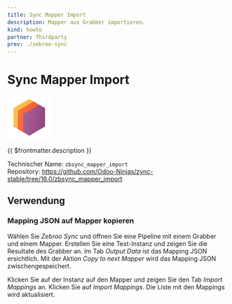 ```yaml
---
title: Sync Mapper Import
description: Mapper aus Grabber importieren.
kind: howto
partner: Thirdparty
prev: ./zebroo-sync
---
```

# Sync Mapper Import
![icons_odoo_thirdparty](attachments/icons_odoo_thirdparty.png)

{{ $frontmatter.description }}

Technischer Name: `zbsync_mapper_import`\
Repository: <https://github.com/Odoo-Ninjas/zync-stable/tree/16.0/zbsync_mapper_import>

## Verwendung

### Mapping JSON auf Mapper kopieren

Wählen Sie *Zebroo Sync* und öffnen Sie eine Pipeline mit einem Grabber und einem Mapper. Erstellen Sie eine Test-Instanz und zeigen Sie die Resultate des Grabber an. Im Tab *Output Data* ist das Mapping JSON ersichtlich. Mit der Aktion *Copy to next Mapper* wird das Mapping JSON zwischengespeichert.

Klicken Sie auf der Instanz auf den Mapper und zeigen Sie den Tab *Import Mappings* an. Klicken Sie auf *Import Mappings*. Die Liste mit den Mappings wird aktualisiert.
